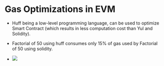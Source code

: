 # Gas Optimizations in EVM
 - Huff being a low-level programming language, can be used to optimize Smart Contract (which results in less computation cost than Yul and Solidity).

 - Factorial of 50 using huff consumes only 15% of gas used by Factorial of 50 using solidity.
 - ![]("Factorial_GasConsumption.png")